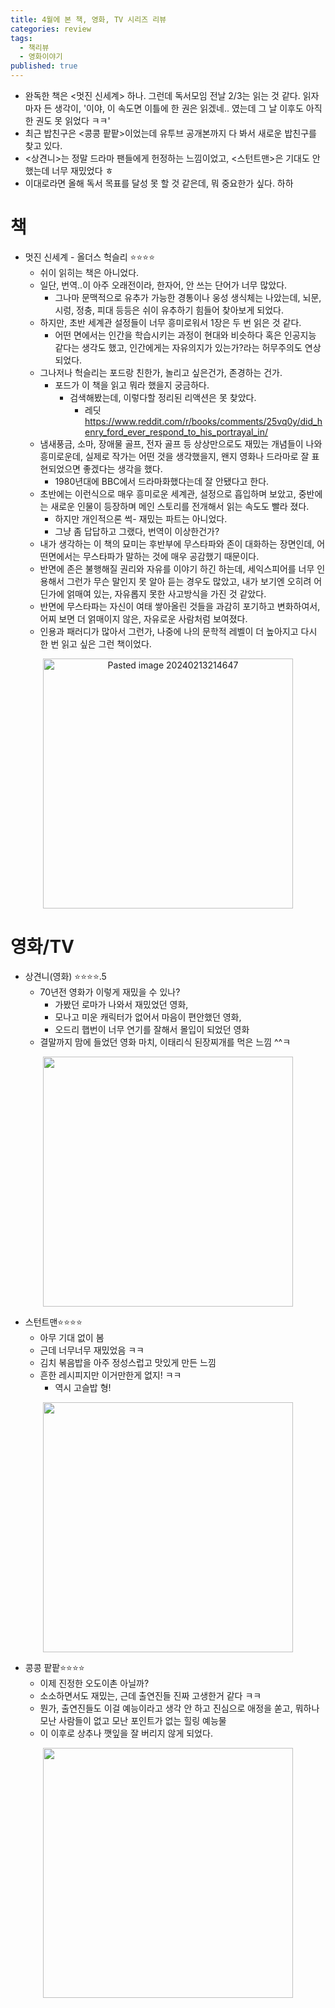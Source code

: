 ```yaml
---
title: 4월에 본 책, 영화, TV 시리즈 리뷰
categories: review
tags:
  - 책리뷰
  - 영화이야기
published: true
---
```

- 완독한 책은 \<멋진 신세계\> 하나. 그런데 독서모임 전날 2/3는 읽는 것 같다. 읽자마자 든 생각이, '이야, 이 속도면 이틀에 한 권은 읽겠네.. 였는데 그 날 이후도 아직 한 권도 못 읽었다 ㅋㅋ'
- 최근 밥친구은 \<콩콩 팥팥\>이었는데 유투브 공개본까지 다 봐서 새로운 밥친구를 찾고 있다.
- <상견니>는 정말 드라마 팬들에게 헌정하는 느낌이었고, <스턴트맨>은 기대도 안 했는데 너무 재밌었다 ㅎ
- 이대로라면 올해 독서 목표를 달성 못 할 것 같은데, 뭐 중요한가 싶다. 하하

# 책
- 멋진 신세계 - 올더스 헉슬리 ⭐⭐⭐⭐
	- 쉬이 읽히는 책은 아니었다.
	- 일단, 번역..이 아주 오래전이라, 한자어, 안 쓰는 단어가 너무 많았다.
		- 그나마 문맥적으로 유추가 가능한 경통이나 웅성 생식체는 나았는데, 뇌문, 시렁, 정충, 피대 등등은 쉬이 유추하기 힘들어 찾아보게 되었다.
	- 하지만, 초반 세계관 설정들이 너무 흥미로워서 1장은 두 번 읽은 것 같다.
		- 어떤 면에서는 인간을 학습시키는 과정이 현대와 비슷하다 혹은 인공지능 같다는 생각도 했고, 인간에게는 자유의지가 있는가?라는 허무주의도 연상되었다.
	- 그나저나 헉슬리는 포드랑 친한가, 놀리고 싶은건가, 존경하는 건가.
	    - 포드가 이 책을 읽고 뭐라 했을지 궁금하다.
		    - 검색해봤는데, 이렇다할 정리된 리액션은 못 찾았다.
			    - 레딧 https://www.reddit.com/r/books/comments/25vq0y/did_henry_ford_ever_respond_to_his_portrayal_in/
	- 냄새풍금, 소마, 장애물 골프, 전자 골프 등 상상만으로도 재밌는 개념들이 나와 흥미로운데, 실제로 작가는 어떤 것을 생각했을지, 왠지 영화나 드라마로 잘 표현되었으면 좋겠다는 생각을 했다.
	    - 1980년대에 BBC에서 드라마화했다는데 잘 안됐다고 한다.
	- 초반에는 이런식으로 매우 흥미로운 세계관, 설정으로 흡입하며 보았고, 중반에는 새로운 인물이 등장하며 메인 스토리를 전개해서 읽는 속도도 빨라 졌다.
	    - 하지만 개인적으론 썩- 재밌는 파트는 아니었다.
	    - 그냥 좀 답답하고 그랬다, 번역이 이상한건가?
	- 내가 생각하는 이 책의 묘미는 후반부에 무스타파와 존이 대화하는 장면인데, 어떤면에서는 무스타파가 말하는 것에 매우 공감했기 때문이다.
	- 반면에 존은 불행해질 권리와 자유를 이야기 하긴 하는데, 세익스피어를 너무 인용해서 그런가 무슨 말인지 못 알아 듣는 경우도 많았고, 내가 보기엔 오히려 어딘가에 얽매여 있는, 자유롭지 못한 사고방식을 가진 것 같았다.
	- 반면에 무스타파는 자신이 여태 쌓아올린 것들을 과감히 포기하고 변화하여서, 어찌 보면 더 얽매이지 않은, 자유로운 사람처럼 보여졌다.
	- 인용과 패러디가 많아서 그런가, 나중에 나의 문학적 레벨이 더 높아지고 다시 한 번 읽고 싶은 그런 책이었다.

<p align="center"> <img width="400" alt="Pasted image 20240213214647" src="https://an2-img.amz.wtchn.net/image/v2/7DF_ZAXhimuSWpI4vgMnUw.jpg?jwt=ZXlKaGJHY2lPaUpJVXpJMU5pSjkuZXlKdmNIUnpJanBiSW1SZk5Ea3dlRGN3TUhFNE1DSmRMQ0p3SWpvaUwzWXhMMjQ1Y204MWJEbHJkVzB4YlhkcFpERnpNbVp3SW4wLllrbE40QlItR1l1WjUzOWp1SDVuWEhKblpXenphTG11OF90T0dIV2JWN1k"></p>


# 영화/TV
- 상견니(영화) ⭐⭐⭐⭐.5
	- 70년전 영화가 이렇게 재밌을 수 있나?
		- 가봤던 로마가 나와서 재밌었던 영화,
		- 모나고 미운 캐릭터가 없어서 마음이 편안했던 영화,
		- 오드리 햅번이 너무 연기를 잘해서 몰입이 되었던 영화
	- 결말까지 맘에 들었던 영화
마치, 이태리식 된장찌개를 먹은 느낌 ^^ㅋ

<p align="center"> <img width="400" src="https://an2-img.amz.wtchn.net/image/v2/VhOrxMSCyGHRpN3cDG3k5A.jpg?jwt=ZXlKaGJHY2lPaUpJVXpJMU5pSjkuZXlKdmNIUnpJanBiSW1SZk5Ea3dlRGN3TUhFNE1DSmRMQ0p3SWpvaUwzWXlMM04wYjNKbEwybHRZV2RsTHpVM016VTBNemczTVRjNE9UQTRJbjAuYnJFaDVSZlkyb1FKWUJTZVNienlpNVNJTVNRSGRqbTJUTkhDUmVLRVk3RQ"></p>

- 스턴트맨⭐⭐⭐⭐
	- 아무 기대 없이 봄
	- 근데 너무너무 재밌었음 ㅋㅋ
	- 김치 볶음밥을 아주 정성스럽고 맛있게 만든 느낌
	- 흔한 레시피지만 이거만한게 없지! ㅋㅋ
		- 역시 고슬밥 형!

<p align="center"> <img width="400" src="https://an2-img.amz.wtchn.net/image/v2/SYkxKall6JmGk_yB_A6OOA.jpg?jwt=ZXlKaGJHY2lPaUpJVXpJMU5pSjkuZXlKdmNIUnpJanBiSW1SZk5Ea3dlRGN3TUhFNE1DSmRMQ0p3SWpvaUwzWXlMM04wYjNKbEwybHRZV2RsTHpneU16TXhOakV4TVRrMU1EQXdPU0o5LkV5VUxhNnVpR1VDMlNwbzc1bWVfQnVwcUI2RDVRbXBGSENvYVNtMGxSMkk"></p>


- 콩콩 팥팥⭐⭐⭐⭐
	- 이제 진정한 오도이촌 아닐까?
	- 소소하면서도 재밌는, 근데 출연진들 진짜 고생한거 같다 ㅋㅋ
	- 뭔가, 출연진들도 이걸 예능이라고 생각 안 하고 진심으로 애정을 쏟고, 뭐하나 모난 사람들이 없고 모난 포인트가 없는 힐링 예능물
	- 이 이후로 상추나 깻잎을 잘 버리지 않게 되었다.

<p align="center"> <img width="400" src="https://an2-img.amz.wtchn.net/image/v2/TGtVRoI4ei7PsQxhsL8LrQ.jpg?jwt=ZXlKaGJHY2lPaUpJVXpJMU5pSjkuZXlKdmNIUnpJanBiSW1SZk5Ea3dlRGN3TUhFNE1DSmRMQ0p3SWpvaUwzWXlMM04wYjNKbEwybHRZV2RsTHpFMk9UY3lNVGM0TXpVeE5UZ3pPVFl6T1RnaWZRLmVSQ0VMR1gyMGJhVFZiQ3N1T0FfLXo4NFFSMWIyWmpMckdqUkFMS3RYaFk"></p>
